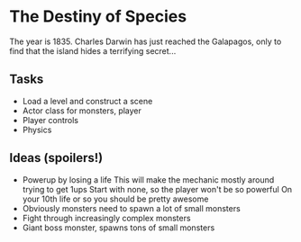 The Destiny of Species
======================

The year is 1835.  Charles Darwin has just reached the Galapagos, only to find
that the island hides a terrifying secret...

Tasks
-----
* Load a level and construct a scene
* Actor class for monsters, player
* Player controls
* Physics

Ideas (spoilers!)
-----------------
* Powerup by losing a life
  This will make the mechanic mostly around trying to get 1ups
  Start with none, so the player won't be so powerful
  On your 10th life or so you should be pretty awesome
* Obviously monsters need to spawn a lot of small monsters
* Fight through increasingly complex monsters
* Giant boss monster, spawns tons of small monsters
